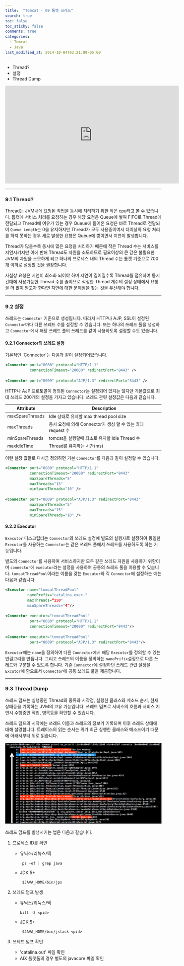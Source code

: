 ```yaml
---
title:  "Tomcat - 09 톰켓 쓰레드"
search: true
toc: false
toc_sticky: false
comments: true
categories:
  - Tomcat
  - Java
last_modified_at: 2014-10-04T02:21:09-05:00
---
```


- Thread?
- 설정
- Thread Dump

<iframe width="560" height="315" src="https://www.youtube.com/embed/sKiEidnV0nI" frameborder="0" allow="accelerometer; autoplay; encrypted-media; gyroscope; picture-in-picture" allowfullscreen></iframe>

- - -

### 9.1 Thread?
Thread는 JVM내에 요청된 작업을 동시에 처리하기 위한 작은 cpu라고 볼 수 있습니다. 톰캣에 서비스 처리를 요청하는 경우 해당 요청은 Queue에 쌓여 FIFO로 Thread에 전달되고 Thread에 여유가 있는 경우 Queue에 들어온 요청은 바로 Thread로 전달되어 `Queue Length`는 0을 유지하지만 Thread가 모두 사용중이여서 더이상의 요청 처리를 하지 못하는 경우 새로 발생한 요청은 Queue에 쌓이면서 지연이 발생합니다.

Thread가 많을수록 동시에 많은 요청을 처리하기 때문에 작은 Thread 수는 서비스를 지연시키지만 이에 반해 Thread도 자원을 소모하므로 필요이상의 큰 값은 불필요한 JVM의 자원을 소모하게 되고 하나의 프로세스 내의 Thread 수는 톰캣 기준으로 700개 이하로 설정할 것을 권장합니다.

사실상 요청은 지연이 최소화 되어야 하며 지연이 길어질수록 Thread를 점유하여 동시간대에 사용가능한 Thread 수를 줄이므로 적정한 Thread 개수의 설정 상태에서 요청을 더 많이 받고자 한다면 지연에 대한 문제점을 찾는 것을 우선해야 합니다.

- - -

### 9.2 설정
쓰레드는 `Connector` 기준으로 생성됩니다. 따라서 HTTP나 AJP, SSL이 설정된 `Connector`마다 다른 쓰레드 수를 설정할 수 있습니다. 또는 하나의 쓰레드 풀을 생성하고 `Connector`에서 해당 쓰레드 풀의 쓰레드를 같이 사용하도록 설정할 수도 있습니다.

#### 9.2.1 Connector의 쓰레드 설정
기본적인 'Connector'는 다음과 같이 설정되어있습니다.

```xml
<Connector port="8080" protocol="HTTP/1.1"
           connectionTimeout="20000" redirectPort="8443" />
           
<Connector port="8009" protocol="AJP/1.3" redirectPort="8443" />
```

HTTP나 AJP 프로토콜이 정의된 `Connector`는 설정되어 있지는 않지만 기본값으로 최대 쓰레드 200개의 설정을 가지고 있습니다. 쓰레드 관련 설정값은 다음과 같습니다.

| Attribute       | Description                                                  |
| --------------- | ------------------------------------------------------------ |
| maxSpareThreads | Idle 상태로 유지할 max thread pool size                      |
| maxThreads      | 동시 요청에 의해 Connector가 생성 할 수 있는 최대 request 수 |
| minSpareThreads | tomcat을 실행할때 최소로 유지할 Idle Thread 수               |
| maxIdleTime     | Thread를 유지하는 시간(ms)                                   |

이런 설정 값들로 다시금 정의하면 기본 `Connector`를 다음과 같이 설정할 수 있습니다.

```xml
<Connector port="8080" protocol="HTTP/1.1"
           connectionTimeout="20000" redirectPort="8443"
           maxSpareThreads="5"
           maxThreads="15"
           minSpareThreads="10" />
           
<Connector port="8009" protocol="AJP/1.3" redirectPort="8443"
           maxSpareThreads="5"
           maxThreads="15"
           minSpareThreads="10" />
```

#### 9.2.2 Executor
`Executor` 디스크립터는 `Connector`의 쓰레드 설정에 별도의 실행자로 설정하여 동일한 `Executor`를 사용하는 `Connector`는 같은 쓰레드 풀에서 쓰레드를 사용하도록 하는 기능입니다.

별도의 `Connector`를 사용하여 서비스하지만 모두 같은 쓰레드 자원을 사용하기 위함이며 `connector`에 `executor`라는 설정을 사용하여 공통의 쓰레드 풀을 이용할 수 있습니다. `tomcatThreadPool`이라는 이름을 갖는 `Executor`와 각 `Connector`에 설정하는 예는 다음과 같습니다.

```xml
<Executor name="tomcatThreadPool"
          namePrefix="catalina-exec-"
          maxThreads=“150"
          minSpareThreads="4"/>

<Connector executor="tomcatThreadPool"
           port="8080" protocol="HTTP/1.1"
           connectionTimeout="20000" redirectPort="8443"/>
           
<Connector executor="tomcatThreadPool"
           port="8009" protocol="AJP/1.3" redirectPort="8443"/>
```

`Executor`에는 `name`을 정의하여 다른 `Connector`에서 해당 `Executor`를 정의할 수 있는 연결고리를 만듭니다. 그리고 쓰레드의 이름을 정의하는 `namePrifix`설정으로 다른 쓰레드와 구분할 수 있도록 합니다. 기존 `Connector`에 설정하던 쓰레드 관련 설정을 `Excutor`에 함으로서 `Connector`에 공통 쓰레드 풀을 제공합니다.

- - -

### 9.3 Thread Dump
쓰레드 덤프는 실행중인 Thread의 종류와 시작점, 실행한 클래스와 메소드 순서, 현재 상태등을 기록하는 JVM의 고유 기능입니다. 쓰레드 덤프로 서비스의 흐름과 서비스 지연시 수행중인 작업, 병목등을 확인할 수 있습니다. 

쓰레드 덤프의 시작에는 쓰레드 이름과 쓰레드의 정보가 기록되며 이후 쓰레드 상태에 대해 설명합니다.
트레이스의 읽는 순서는 위가 최근 실행한 클래스와 메소드이기 때문에 아래서부터 위로 읽습니다.

![ThreadDump](https://raw.githubusercontent.com/Great-Stone/great-stone.github.io/master/assets/img/Tomcat_youtube/ThreadDump.png)

쓰레드 덤프를 발생시키는 법은 다음과 같습니다.

1. 프로세스 ID를 확인

   - 유닉스/리눅스/맥

     ```
      ps -ef | grep java
     ```

   - JDK 5+

     ```
      $JAVA_HOME/bin/jps
     ```

2. 쓰레드 덤프 발생

   - 유닉스/리눅스/맥

     ```
     kill -3 <pid>
     ```

   - JDK 5+

     ```
      $JAVA_HOME/bin/jstack <pid>
     ```

3. 쓰레드 덤프 확인

   - 'catalina.out' 파일 확인
   - AIX 플랫폼의 경우 별도의 javacore 파일 확인
